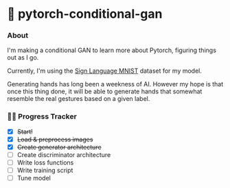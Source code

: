 # 🚦 pytorch-conditional-gan
### About
I'm making a conditional GAN to learn more about Pytorch, figuring things out as I go. 

Currently, I'm using the [Sign Language MNIST](https://www.kaggle.com/datasets/datamunge/sign-language-mnist) dataset for my model. 

Generating hands has long been a weekness of AI. However my hope is that once this thing done, it will be able to generate hands that somewhat resemble the real gestures based on a given label. 
### 🧑‍💻 Progress Tracker
- [x] ~~Start!~~
- [x] ~~Load & preprocess images~~
- [x] ~~Create generator architecture~~
- [ ] Create discriminator architecture
- [ ] Write loss functions
- [ ] Write training script
- [ ] Tune model
